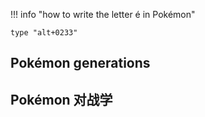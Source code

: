 
!!! info "how to write the letter é in Pokémon"

    type "alt+0233"

## Pokémon generations


## Pokémon 对战学
